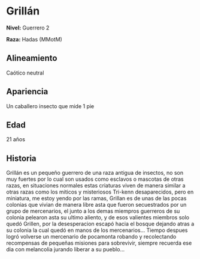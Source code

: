 # Grillán

**Nivel:** Guerrero 2

**Raza:** Hadas (MMotM)

## Alineamiento
Caótico neutral

## Apariencia
Un caballero insecto que mide 1 pie

## Edad
21 años

## Historia
Grillán es un pequeño guerrero de una raza antigua de insectos, no son muy fuertes por lo cual son usados como esclavos o mascotas de otras razas, en situaciones normales estas criaturas viven de manera similar a otras razas como los miticos y misteriosos Tri-kenn desaparecidos, pero en miniatura, me estoy yendo por las ramas, Grillan es de unas de las pocas colonias que vivian de manera libre asta que fueron secuestrados por un grupo de mercenarios, el junto a los demas miempros guerreros de su colonia pelearon asta su ultimo aliento, y de esos valientes miembros solo quedó Grillen, por la desesperacion escapó hacia el bosque dejando atras a su colonia la cual quedó en manos de los mercenarios...
Tiempo despues logró volverse un mercenario de pocamonta robando y recolectando recompensas de pequeñas  misiones para sobrevivir, siempre recuerda ese dia con melancolia jurando liberar a su pueblo...

